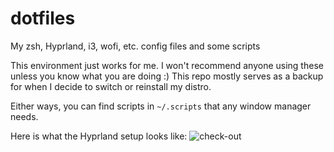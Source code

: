 # dotfiles
My zsh, Hyprland, i3, wofi, etc. config files and some scripts

This environment just works for me. I won't recommend anyone using these unless you know what you are doing :)
This repo mostly serves as a backup for when I decide to switch or reinstall my distro.

Either ways, you can find scripts in `~/.scripts` that any window manager needs.

Here is what the Hyprland setup looks like:
![check-out](https://github.com/udqy/library/assets/110811053/9629d852-e3c5-4f7b-9e7f-96de03ad1b4c)